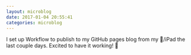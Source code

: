 ```yaml
---
layout: microblog
date: 2017-01-04 20:55:41
categories: microblog
---
```

I set up Workflow to publish to my GitHub pages blog from my 📱/iPad the last couple days. Excited to have it working! 🎉

